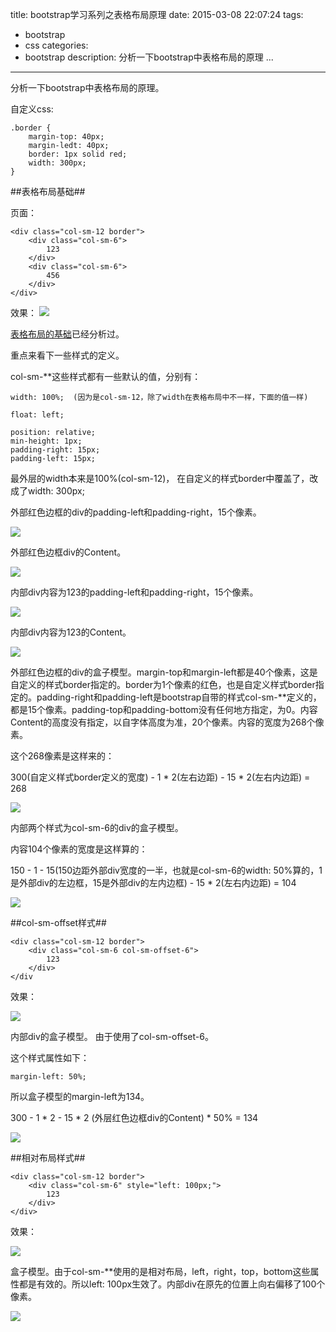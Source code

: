title: bootstrap学习系列之表格布局原理
date: 2015-03-08 22:07:24
tags:
- bootstrap
- css
categories:
- bootstrap
description: 分析一下bootstrap中表格布局的原理 ...

----------------

分析一下bootstrap中表格布局的原理。

自定义css:

	.border {
        margin-top: 40px;
        margin-ledt: 40px;
        border: 1px solid red;
        width: 300px;
    }

##表格布局基础##

页面：

	<div class="col-sm-12 border">
        <div class="col-sm-6">
            123
        </div>
        <div class="col-sm-6">
            456
        </div>
    </div>
    
效果：
![](http://format-blog-image.qiniudn.com/bootstrap-grid-theory1.png)

[表格布局的基础](http://fangjian0423.github.io/2015/01/11/bootstrap-grid/)已经分析过。

重点来看下一些样式的定义。

col-sm-**这些样式都有一些默认的值，分别有：

	width: 100%;  (因为是col-sm-12，除了width在表格布局中不一样，下面的值一样)
    
    float: left;
    
    position: relative;
    min-height: 1px;
    padding-right: 15px;
    padding-left: 15px;

最外层的width本来是100%(col-sm-12)， 在自定义的样式border中覆盖了，改成了width: 300px;

外部红色边框的div的padding-left和padding-right，15个像素。

![](http://format-blog-image.qiniudn.com/bootstrap-grid-theory2.png)

外部红色边框div的Content。

![](http://format-blog-image.qiniudn.com/bootstrap-grid-theory3.png)

内部div内容为123的padding-left和padding-right，15个像素。

![](http://format-blog-image.qiniudn.com/bootstrap-grid-theory4.png)

内部div内容为123的Content。

![](http://format-blog-image.qiniudn.com/bootstrap-grid-theory5.png)

外部红色边框的div的盒子模型。margin-top和margin-left都是40个像素，这是自定义的样式border指定的。border为1个像素的红色，也是自定义样式border指定的。padding-right和padding-left是bootstrap自带的样式col-sm-**定义的，都是15个像素。padding-top和padding-bottom没有任何地方指定，为0。内容Content的高度没有指定，以自字体高度为准，20个像素。内容的宽度为268个像素。

这个268像素是这样来的：

300(自定义样式border定义的宽度) - 1 \* 2(左右边距) - 15 \* 2(左右内边距) = 268

![](http://format-blog-image.qiniudn.com/bootstrap-grid-theory6.png)

内部两个样式为col-sm-6的div的盒子模型。

内容104个像素的宽度是这样算的：

150 - 1 - 15(150边距外部div宽度的一半，也就是col-sm-6的width: 50%算的，1是外部div的左边框，15是外部div的左内边框) - 15 \* 2(左右内边距) = 104

![](http://format-blog-image.qiniudn.com/bootstrap-grid-theory7.png)

##col-sm-offset样式##

    <div class="col-sm-12 border">
        <div class="col-sm-6 col-sm-offset-6">
            123
        </div>
    </div

效果：

![](http://format-blog-image.qiniudn.com/bootstrap-grid-theory8.png)

内部div的盒子模型。 由于使用了col-sm-offset-6。

这个样式属性如下：

	margin-left: 50%;
    
所以盒子模型的margin-left为134。

300 - 1 \* 2 - 15 \* 2 (外层红色边框div的Content) \* 50%  = 134

![](http://format-blog-image.qiniudn.com/bootstrap-grid-theory9.png)


##相对布局样式##

	<div class="col-sm-12 border">
        <div class="col-sm-6" style="left: 100px;">
            123
        </div>
    </div>

效果：

![](http://format-blog-image.qiniudn.com/bootstrap-grid-theory10.png)	

盒子模型。由于col-sm-**使用的是相对布局，left，right，top，bottom这些属性都是有效的。所以left: 100px生效了。内部div在原先的位置上向右偏移了100个像素。

![](http://format-blog-image.qiniudn.com/bootstrap-grid-theory11.png)	


